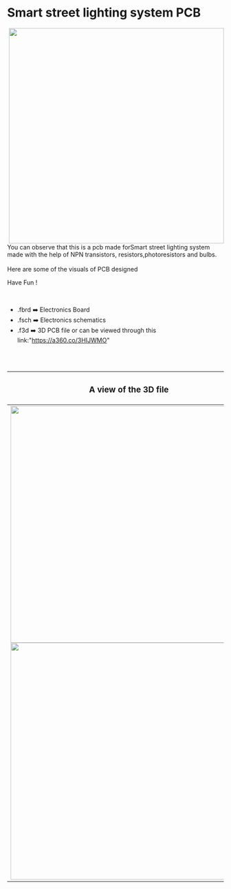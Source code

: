 

<h1>Smart street lighting system PCB</h1>

<div>
   <img width=500 align=right src="https://github.com/yatharthagr7/Dive-into-Electronics/blob/main/PCB%20Designs/30-Smart%20street%20lighting%20system/smart%20street%20lighting_Pcb%20v1.png"/>
   <p>You can observe that this is a pcb made forSmart street lighting system made with the help of NPN transistors, resistors,photoresistors and bulbs.<br><br>Here are some of the visuals of PCB designed<br>
        
   Have Fun !
  </p>
<br>

   - .fbrd ➡️ Electronics Board
   - .fsch ➡️ Electronics schematics
   - .f3d  ➡️ 3D PCB file or can be viewed through this link:"https://a360.co/3HIJWMO"
   
<br> <br>  
<div align=center>
   
| <h3>A view of the 3D file</h2> | <h3>Schematic Diagram for PCB</h3> |      
| --- | --- |
| <img width=550 align=center src="https://github.com/yatharthagr7/Dive-into-Electronics/blob/main/PCB%20Designs/30-Smart%20street%20lighting%20system/img1.png"/><br><img width=550 align=center src="https://github.com/yatharthagr7/Dive-into-Electronics/blob/main/PCB%20Designs/30-Smart%20street%20lighting%20system/img2.png"/> |    <img width="400" src="https://github.com/yatharthagr7/Dive-into-Electronics/blob/main/PCB%20Designs/30-Smart%20street%20lighting%20system/schematics.png"> | 
 
</div>

 

